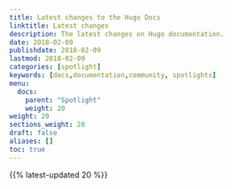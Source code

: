 ```yaml
---
title: Latest changes to the Hugo Docs
linktitle: Latest changes
description: The latest changes on Hugo documentation.
date: 2018-02-09
publishdate: 2018-02-09
lastmod: 2018-02-09
categories: [spotlight]
keywords: [docs,documentation,community, spotlights]
menu:
  docs:
    parent: "Spotlight"
    weight: 20
weight: 20
sections_weight: 20
draft: false
aliases: []
toc: true
---
```


{{% latest-updated 20 %}}
